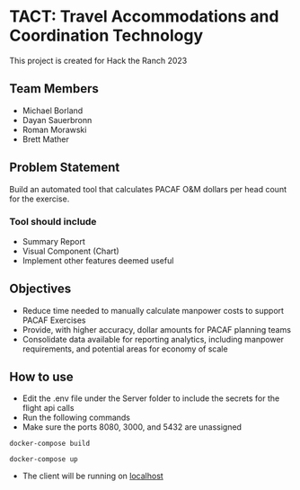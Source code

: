 # TACT: Travel Accommodations and Coordination Technology

This project is created for Hack the Ranch 2023 

## Team Members

- Michael Borland
- Dayan Sauerbronn
- Roman Morawski
- Brett Mather

## Problem Statement

Build an automated tool that calculates PACAF O&M dollars per head count for the exercise. 

### Tool should include

- Summary Report
- Visual Component (Chart)
- Implement other features deemed useful

## Objectives

- Reduce time needed to manually calculate manpower costs to support PACAF Exercises
- Provide, with higher accuracy, dollar amounts for PACAF planning teams
- Consolidate data available for reporting analytics, including manpower requirements, and potential areas for economy of scale

## How to use

- Edit the .env file under the Server folder to include the secrets for the flight api calls
- Run the following commands
- Make sure the ports 8080, 3000, and 5432 are unassigned

```docker-compose build```

```docker-compose up```

- The client will be running on [localhost](http://localhost:3000 "Local port 3000")